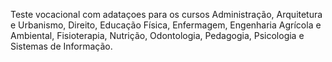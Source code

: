 Teste vocacional com adataçoes para os cursos Administração, Arquitetura e Urbanismo, Direito, Educação Física, Enfermagem, Engenharia Agrícola e Ambiental, Fisioterapia, Nutrição, Odontologia, Pedagogia, Psicologia e Sistemas de Informação.
